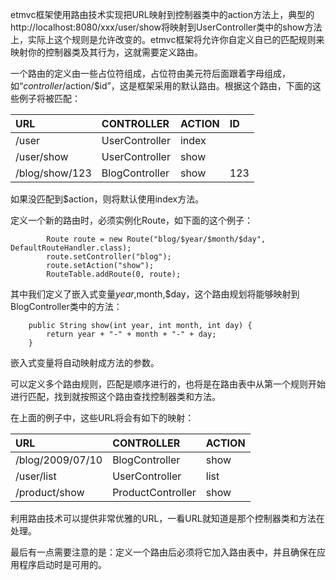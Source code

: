etmvc框架使用路由技术实现把URL映射到控制器类中的action方法上，典型的http://localhost:8080/xxx/user/show将映射到UserController类中的show方法上，实际上这个规则是允许改变的。etmvc框架将允许你自定义自已的匹配规则来映射你的控制器类及其行为，这就需要定义路由。

一个路由的定义由一些占位符组成，占位符由美元符后面跟着字母组成，如“$controller/$action/$id”，这是框架采用的默认路由。根据这个路由，下面的这些例子将被匹配：

|URL| CONTROLLER| ACTION |ID |
|:--|:----------|:-------|:--|
|/user| UserController| index |  |
|/user/show| UserController| show |  |
|/blog/show/123| BlogController| show |123 |


如果没匹配到$action，则将默认使用index方法。

定义一个新的路由时，必须实例化Route，如下面的这个例子：

```
		Route route = new Route("blog/$year/$month/$day", DefaultRouteHandler.class);
		route.setController("blog");
		route.setAction("show");
		RouteTable.addRoute(0, route);
```

其中我们定义了嵌入式变量$year,$month,$day，这个路由规划将能够映射到BlogController类中的方法：

```
	public String show(int year, int month, int day) {
		return year + "-" + month + "-" + day;
	}
```

嵌入式变量将自动映射成方法的参数。

可以定义多个路由规则，匹配是顺序进行的，也将是在路由表中从第一个规则开始进行匹配，找到就按照这个路由查找控制器类和方法。

在上面的例子中，这些URL将会有如下的映射：

|URL| CONTROLLER| ACTION |
|:--|:----------|:-------|
|/blog/2009/07/10| BlogController| show |
|/user/list| UserController| list |
|/product/show| ProductController| show |


利用路由技术可以提供非常优雅的URL，一看URL就知道是那个控制器类和方法在处理。

最后有一点需要注意的是：定义一个路由后必须将它加入路由表中，并且确保在应用程序启动时是可用的。
